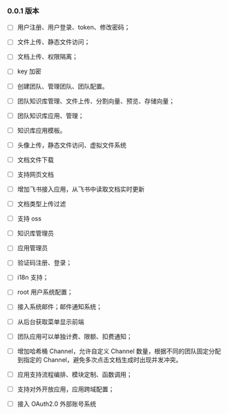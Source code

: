 ### 0.0.1 版本

- [ ] 用户注册、用户登录、token、修改密码；
- [ ] 文件上传、静态文件访问；
- [ ] 文档上传、权限隔离；
- [ ] key 加密
- [ ] 创建团队、管理团队、团队配置。
- [ ] 团队知识库管理、文件上传、分割向量、预览、存储向量；
- [ ] 团队知识库应用、管理；
- [ ] 知识库应用模板。
- [ ] 头像上传，静态文件访问、虚拟文件系统
- [ ] 文档文件下载

- [ ] 支持网页文档
- [ ] 增加飞书接入应用，从飞书中读取文档实时更新
- [ ] 文档类型上传过滤

- [ ] 支持 oss

- [ ] 知识库管理员
- [ ] 应用管理员

- [ ] 验证码注册、登录；
- [ ] i18n 支持；
- [ ] root 用户系统配置；
- [ ] 接入系统邮件；邮件通知系统；
- [ ] 从后台获取菜单显示前端
- [ ] 团队应用可以单独计费、限额、扣费通知；
- [ ] 增加哈希桶 Channel，允许自定义 Channel 数量，根据不同的团队固定分配到指定的 Channel，避免多次点击文档生成时出现并发冲突。

- [ ] 应用支持流程编排、模块定制、函数调用；

- [ ] 支持对外开放应用，应用跨域配置；

- [ ] 接入 OAuth2.0 外部账号系统

